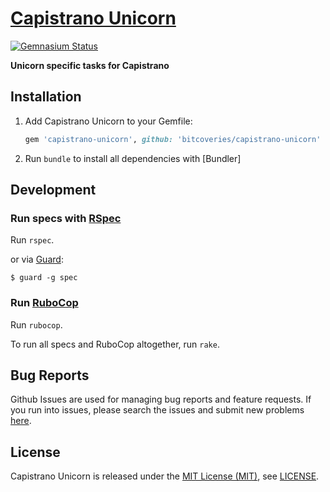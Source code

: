 [Capistrano Unicorn]
====================

[![Gemnasium Status][Gemnasium Status]][Gemnasium]

**Unicorn specific tasks for Capistrano**

Installation
------------

1. Add Capistrano Unicorn to your Gemfile:

    ```ruby
    gem 'capistrano-unicorn', github: 'bitcoveries/capistrano-unicorn'
    ```

2. Run `bundle` to install all dependencies with [Bundler]

Development
-----------

### Run specs with [RSpec]

Run `rspec`.

or via [Guard]:

```
$ guard -g spec
```

### Run [RuboCop]

Run `rubocop`.

To run all specs and RuboCop altogether, run `rake`.

Bug Reports
-----------

Github Issues are used for managing bug reports and feature requests. If you run into issues, please search the issues
and submit new problems [here].

License
-------

Capistrano Unicorn is released under the [MIT License (MIT)], see [LICENSE].

[Capistrano Unicorn]: https://bitaculous.github.io/capistrano-unicorn/ "Unicorn specific tasks for Capistrano"
[Gemnasium]: https://gemnasium.com/bitaculous/capistrano-unicorn "Capistrano Unicorn at Gemnasium"
[Gemnasium Status]: https://img.shields.io/gemnasium/bitaculous/capistrano-unicorn.svg?style=flat "Gemnasium Status"
[Guard]: http://guardgem.org "A command line tool to easily handle events on file system modifications."
[here]: https://github.com/bitaculous/capistrano-unicorn/issues "Github Issues"
[LICENSE]: https://raw.githubusercontent.com/bitaculous/capistrano-unicorn/master/LICENSE "License"
[MIT License (MIT)]: http://opensource.org/licenses/MIT "The MIT License (MIT)"
[RSpec]: http://rspec.info "Behaviour Driven Development for Ruby"
[RuboCop]: https://github.com/bbatsov/rubocop "A Ruby static code analyzer, based on the community Ruby style guide."